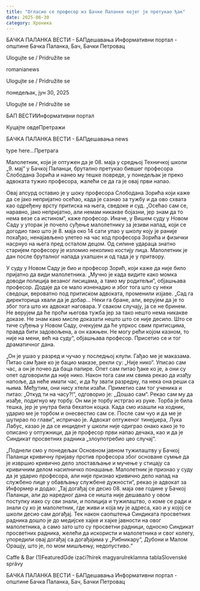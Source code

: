 ```yaml
---
title: "Огласио се професор из Бачке Паланке којег је претукао ђак"
date: 2025-06-30
category: Хроника
---
```


БАЧКА ПАЛАНКА ВЕСТИ - БАПдешавања Информативни портал - општине Бачка Паланка, Бач, Бачки Петровац

Ulogujte se / Pridružite se

romanianews

Ulogujte se / Pridružite se

понедељак, јун 30, 2025

Ulogujte se / Pridružite se

БАП ВЕСТИИнформативни портал

Куцајте овдеПретражи

БАЧКА ПАЛАНКА ВЕСТИ - БАПдешавања news

type here...Претрага

Малолетник, који је оптужен да је 08. маја у средњој Техничкој школи „9. мај“ у Бачкој Паланци, брутално претукао бившег професора Слободана Зорића и нанео му тешке повреде, у понедељак је преко адвоката тужио професора, жалећи се да га је овај први напао.

Овај апсурд оставио је у шоку професора Слободана Зорића који каже да се јако непријатно осећао, када је сазнао за тужбу и да ово схвата као одређену врсту притиска на њега, сведоке и суд.
„Осећао сам се, наравно, јако непријатно, али немам никакве бојазни, јер знам да то нема везе са истином“, каже професор.
Иначе, у Вишем суду у Новом Саду у уторак је почело суђење малолетнику за језиви напад, који се догодио тако што је 8. маја око 14 сати упао у школу коју је раније похађао, ненајављено улетео на час код професора Зорића и физички насрнуо на њега пред осталом децом. Од силине удараца знатно старијем професору је изломио неколико костију лица. Малолетник је дан после бруталног напада ухапшен и од тада је у притвору.


У суду у Новом Саду је био и професор Зорић, који каже да није било пријатно да види малолетника.
„Мучно је када видите како момка доводи полиција везаног лисицама, а тамо му родитељи“, објашњава професор.
Додаје да се мало изненадио и због тога што су неки сведоци, вероватно под притиском адвоката, променили изјаве.
„Сад га директорица хвали да је добар… Неки га бране, али, верујем да је то због тога што их адвокат наговара. У сваком случају, ја се не бринем. Не верујем да ће проћи његова тужба јер за тако нешто нема никакве доказе. Не знам како мисле доказати нешто што се није десило. Што се тиче суђења у Новом Саду, очекујем да ће упркос свим притисцима, правда бити задовољена, а он кажњен. Не могу рећи којом казном, то није на мени, већ на суду“, објашњава професор.
Присетио се и тог драматичног дана.












„Он је ушао у разред и чучао у последњој клупи. Гађао ме је маказама. Питао сам ђаке ко је бацио маказе, рекли су: „Није нико“. Уписао сам час, а он је почео да баца папире. Опет сам питао ђаке ко је, а они су опет одговорили да није нико. Након тога сам им свима рекао да изађу напоље, да неће имати час, и да ћу звати разредну, па нека она реши са њима. Међутим, они нису хтели изаћи. Приметио сам тог ученика и питао: „Откуд ти на часу?!“, одговорио је: „Дошао сам“. Рекао сам му да изађе, подигнуо му торбу. Он ми је торбу истргао из руке. Торба је била тешка, јер је унутра била бехатон коцка. Када смо изашли на ходник, ударио ме је торбом и онесвестио сам се. После сам чуо и да ме је шутирао по глави“, испричао је.
Адвокат оптуженог тинејџера, Лука Лабус, казао је да се инцидент у школи није одиграо онако како је то описано у оптужници, да је професор први напао дечака, као и да је Синдикат просветних радника „злоупотребио цео случај“.


„Поднели смо у понедељак Основном јавном тужилаштву у Бачкој Паланци кривичну пријаву против професора због основане сумње да је извршио кривично дело злостављање и мучење у стицају са кривичним делом насилничко понашање. Малолетник је признао у суду да је ударио професора, али није признао кривично дело напад на службено лице у обављању службене дужности“, рекао је адвокат за Информер и додао:
„Тај догађај се десио 08. маја ове године у Бачкој Паланци, али до наредног дана се ништа није дешавало у овом поступку иако су сви знали, и полиција и тужилаштво, о коме се ради и знали су ко је малолетник, где живи и која му је адреса, као и у којој се школи десио сам догађај. Тек након саопштења Синдиката просветних радника дошло је до медијске хајке и хајке јавности на овог малолетника, а само зато што су просветни радници, односно Синдикат просветних радника, желећи да искористи и малолетника и свог колегу, упоредили овај догађај са догађајима у „Рибникару“, Дубони и Малом Орашју, што је, по мом мишљењу, недопустиво.“

Caffe & Bar (1)FeaturedGde izaći?hírek magyarulreklamna tablaSlovenské správy

БАЧКА ПАЛАНКА ВЕСТИ - БАПдешавања Информативни портал - општине Бачка Паланка, Бач, Бачки Петровац
